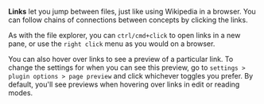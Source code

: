 **Links** let you jump between files, just like using Wikipedia in a browser. You can follow chains of connections between concepts by clicking the links. 

As with the file explorer, you can `ctrl/cmd+click` to open links in a new pane, or use the `right click` menu as you would on a browser. 

You can also hover over links to see a preview of a particular link. To change the settings for when you can see this preview, go to `settings > plugin options > page preview` and click whichever toggles you prefer. By default, you'll see previews when hovering over links in edit or reading modes.
